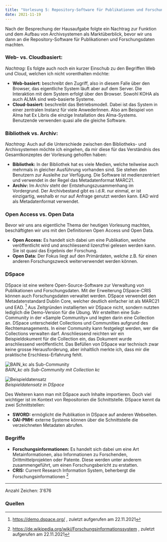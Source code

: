 ```yaml
---
title: "Vorlesung 5: Repository-Software für Publikationen und Forschungsdaten"
date: 2021-11-19
---
```


Nach der Besprechung der Hausaufgabe folgte ein Nachtrag zur Funktion und dem Aufbau von Archivsystemen als Marktüberblick, bevor wir uns dann an die Repository-Software für Publikationen und Forschungsdaten machten.

### Web- vs. Cloudbasiert:
*Nachtrag:* Es folgte auch noch ein kurzer Einschub zu den Begriffen Web und Cloud, welchen ich nicht vorenthalten möchte:
- **Web-basiert:** beschreibt den Zugriff, also in diesem Falle über den Browser, das eigentliche System läuft aber auf dem Server. Die Interaktion mit dem System erfolgt über den Browser. Sowohl KOHA als auch ALMA sind web-basierte Systeme.
- **Cloud-basiert:** beschreibt das Betriebsmodell. Dabei ist das System in einer zentralen Instanz für viele AnwederInnen. Also am Beispiel von Alma hat Ex Libris die einzige Installation des Alma-Systems. Benutzende verwenden quasi alle die gleiche Software.

### Bibliothek vs. Archiv:
*Nachtrag:* Auch auf die Unterschiede zwischen den Bibliotheks- und Archivsystemen möchte ich eingehen, da mir diese für das Verständnis des Gesamtkonzeptes der Vorlesung geholfen haben:
- **Bibliothek:** In der Bibliothek hat es viele Medien, welche teilweise auch mehrmals in gleicher Ausführung vorhanden sind. Sie stehen den Benutzern zur Ausleihe zur Verfügung. Die Software ist medienzentriert und verwendet in der Regel das Metadatenformat MARC21.
- **Archiv:** Im Archiv steht der Entstehungszusammenhang im Vordergrund. Der Archivbestand gibt es i.d.R. nur einmal, er ist einzigartig, weshalb er nur auf Anfrage genutzt werden kann. EAD wird als Metadatenformat verwendet.

### Open Access vs. Open Data
Bevor wir uns ans eigentliche Thema der heutigen Vorlesung machten, beschäftigten wir uns mit den Definitionen Open Access und Open Data.
- **Open Access:** Es handelt sich dabei um eine Publikation, welche veröffentlicht wird und anschliessend lizenzfrei gelesen werden kann. Sie ist quasi das Ergebnis der Forschung.
- **Open Data:** Der Fokus liegt auf den Primärdaten, welche z.B. für einen anderen Forschungszweck weiterverwendet werden können.

### DSpace
DSpace ist eine weitere Open-Source-Software zur Verwaltung von Publikationen und Forschungsdaten. Mit der Erweiterung DSpace-CRIS können auch Forschungsdaten verwaltet werden. DSpace verwendet den Metadatenstandard Dublin Core, welcher deutlich einfacher ist als MARC21 und EAD. [^1]
Aus Zeitgründen installierten wir DSpace nicht, sondern nutzten lediglich die Demo-Version für die Übung. Wir erstellten eine Sub-Community in der «Sample Community» und legten darin eine Collection an. DSpace unterscheidet Collections und Communities aufgrund des Rechtemanagements. In einer Community kann festgelegt werden, wer die Collections verwalten darf. Anschliessend reichten wir ein Beispieldokument für die Collection ein, das Dokument wurde anschliessend veröffentlicht. Das Befüllen von DSpace war technisch zwar keine grosse Herausforderung, aber inhaltlich merkte ich, dass mir die praktische Erschliess-Erfahrung fehlt.
 
![BAIN_kc als Sub-Community](https://i.ibb.co/y5jhNKG/05-DSpace-collection.png) <br>
<i>BAIN_kc als Sub-Community mit Collection kc </i>

![Beispieldatensatz](https://i.ibb.co/PxvDpLp/05-DSpace-Eintrag.png) <br>
<i>Beispieldatensatz in DSpace </i>

Des Weiteren kann man mit DSpace auch Inhalte importieren. Doch viel wichtiger ist im Kontext von Repositorien die Schnittstelle. DSpace kennt da zwei Schnittstellen:
- **SWORD:** ermöglicht die Publikation in DSpace auf anderen Webseiten.
- **OAI-PMH:** externe Systeme können über die Schnittstelle die verzeichneten Metadaten abrufen.

### Begriffe
- **Forschungsinformationen:** Es handelt sich dabei um eine Art Metainformationen, also Informationen zu Forschenden, Drittmittelprojekten oder Patente. Diese werden unter anderem zusammengeführt, um einen Forschungsbericht zu erstatten.
- **CRIS:** Current Research Information System, beherbergt die Forschungsinformationen [^2] 

---
Anzahl Zeichen: 3'676


### Quellen
[^1]: <https://demo.dspace.org/> , zuletzt aufgerufen am 22.11.2021
[^2]: <https://de.wikipedia.org/wiki/Forschungsinformationssystem> , zuletzt aufgerufen am 22.11.2021
